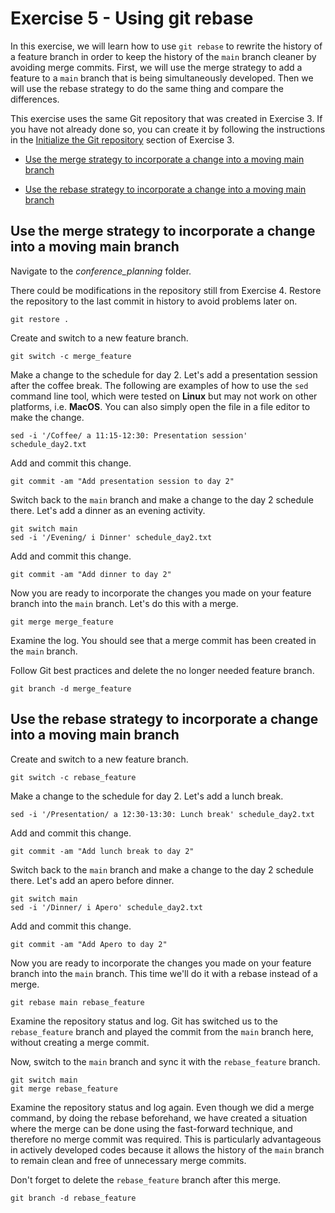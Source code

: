 # Exercise 5 - Using git rebase

In this exercise, we will learn how to use `git rebase` to rewrite the history of a feature branch in order to keep the history of the `main` branch cleaner by avoiding merge commits. First, we will use the merge strategy to add a feature to a `main` branch that is being simultaneously developed. Then we will use the rebase strategy to do the same thing and compare the differences.

This exercise uses the same Git repository that was created in Exercise 3. If you have not already done so, you can create it by following the instructions in the [Initialize the Git repository](./Exercise_3_gitignore.md#initialize) section of Exercise 3.

* [Use the merge strategy to incorporate a change into a moving main branch](#merge)

* [Use the rebase strategy to incorporate a change into a moving main branch](#rebase)

## Use the merge strategy to incorporate a change into a moving main branch <a name="merge"></a>

Navigate to the *conference_planning* folder.

There could be modifications in the repository still from Exercise 4.
Restore the repository to the last commit in history to avoid problems later on. 
```plaintext
git restore .
```

Create and switch to a new feature branch.

```plaintext
git switch -c merge_feature
```

Make a change to the schedule for day 2. Let's add a presentation session after the coffee break. The following are examples of how to use the `sed` command line tool, which were tested on **Linux** but may not work on other platforms, i.e. **MacOS**. You can also simply open the file in a file editor to make the change.

```plaintext
sed -i '/Coffee/ a 11:15-12:30: Presentation session' schedule_day2.txt
```

Add and commit this change.

```plaintext
git commit -am "Add presentation session to day 2"
```

Switch back to the `main` branch and make a change to the day 2 schedule there. Let's add a dinner as an evening activity.

```plaintext
git switch main
sed -i '/Evening/ i Dinner' schedule_day2.txt
```

Add and commit this change.

```plaintext
git commit -am "Add dinner to day 2"
```
Now you are ready to incorporate the changes you made on your feature branch into the `main` branch. Let's do this with a merge.

```plaintext
git merge merge_feature
```

Examine the log. You should see that a merge commit has been created in the `main` branch.

Follow Git best practices and delete the no longer needed feature branch.

```plaintext
git branch -d merge_feature
```

## Use the rebase strategy to incorporate a change into a moving main branch <a name="rebase"></a>

Create and switch to a new feature branch.

```plaintext
git switch -c rebase_feature
```

Make a change to the schedule for day 2. Let's add a lunch break.

```plaintext
sed -i '/Presentation/ a 12:30-13:30: Lunch break' schedule_day2.txt
```

Add and commit this change.

```plaintext
git commit -am "Add lunch break to day 2"
```

Switch back to the `main` branch and make a change to the day 2 schedule there. Let's add an apero before dinner.

```plaintext
git switch main
sed -i '/Dinner/ i Apero' schedule_day2.txt
```

Add and commit this change.

```plaintext
git commit -am "Add Apero to day 2"
```

Now you are ready to incorporate the changes you made on your feature branch into the `main` branch. This time we'll do it with a rebase instead of a merge.

```plaintext
git rebase main rebase_feature
```

Examine the repository status and log. Git has switched us to the `rebase_feature` branch and played the commit from the `main` branch here, without creating a merge commit.

Now, switch to the `main` branch and sync it with the `rebase_feature` branch.

```plaintext
git switch main
git merge rebase_feature
```

Examine the repository status and log again. Even though we did a merge command, by doing the rebase beforehand, we have created a situation where the merge can be done using the fast-forward technique, and therefore no merge commit was required. This is particularly advantageous in actively developed codes because it allows the history of the `main` branch to remain clean and free of unnecessary merge commits.

Don't forget to delete the `rebase_feature` branch after this merge.

```plaintext
git branch -d rebase_feature
```